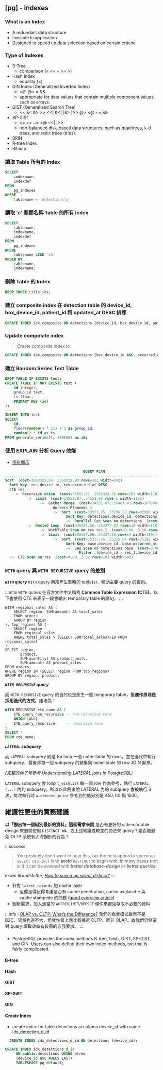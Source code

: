 ## [pg] - indexes


### What is an Index
* A redundant data structure
* Invisible to application
* Designed to speed up data selection based on certain criteria
### Type of Indexes

* B-Tree
    - comparison (<   <=   =   >=   >)
* Hash Index
    - equality (=)
* GIN Index (Generalized Inverted Index)
    - <@   @>   =   &&
    - appropriate for data values that contain multiple component values, such as arrays.
* GiST (Generalized Search Tree)
    - <<   &<   &>   >>   <<|   &<|   |&>   |>>   @>   <@   ~=   &&
* SP-GiST
    - <<   >>   ~=   <@   <<|   |>>
    - non-balanced disk-based data structures, such as quadtrees, k-d trees, and radix trees (tries).
* BRIN
* R-tree Index
* Bitmap
### 讀取 Table 所有的 Index

```sql
SELECT
    indexname,
    indexdef
FROM
    pg_indexes
WHERE
    tablename = 'detections';
```


### 讀取 'c' 開頭名稱 Table 的所有 Index
```sql
SELECT
    tablename,
    indexname,
    indexdef
FROM
    pg_indexes
WHERE
    tablename LIKE 'c%'
ORDER BY
    tablename,
    indexname;
```

### 刪除 Table 的 Index
```sql
DROP INDEX title_idx;
```

### 建立 composite index 在 detection table 的 device_id, box_device_id, patient_id 和 updated_at DESC 排序
```sql
CREATE INDEX idx_composite ON detections (device_id, box_device_id, patient_id, updated_at DESC);
```
### Update composite index
> Create composite index to
```sql
CREATE INDEX idx_composite ON detections (box_device_id ASC, occurred_at DESC);
```

### 建立 Random Series Test Table
```sql
DROP TABLE IF EXISTS test;
CREATE TABLE IF NOT EXISTS test (
	id integer,
	group_id text,
	ts float,
	PRIMARY KEY (id)
);
---
INSERT INTO test
SELECT
	id,
	floor(random() * 21) + 1 as group_id,
	random() * id as ts
FROM generate_series(1, 100000) as id;
```
### 使用 EXPLAIN 分析 Query 效能
* [圖形顯示](https://explain.dalibo.com/plan/vaJ)
```sql
                                    QUERY PLAN
---------------------------------------------------------------------------------
Sort  (cost=3568329.64..3568329.90 rows=101 width=642)
  Sort Key: res.device_id, res.occurred_at DESC
  CTE res
    ->  Recursive Union  (cost=34551.87..3568324.26 rows=101 width=1101)
          ->  Limit  (cost=34551.87..34551.99 rows=1 width=1101)
                ->  Gather Merge  (cost=34551.87..56484.41 rows=187980 width=1101)
                      Workers Planned: 2
                      ->  Sort  (cost=33551.85..33786.82 rows=93990 width=1101)
                            Sort Key: detections.device_id, detections.occurred_at DESC
                            ->  Parallel Seq Scan on detections  (cost=0.00..33081.90 rows=93990 width=1101)
          ->  Nested Loop  (cost=35337.66..353377.02 rows=10 width=1101)
                ->  WorkTable Scan on res res_1  (cost=0.00..0.20 rows=10 width=16)
                ->  Limit  (cost=35337.66..35337.66 rows=1 width=1101)
                      ->  Sort  (cost=35337.66..35525.64 rows=75192 width=1101)
                            Sort Key: base.device_id, base.occurred_at DESC
                            ->  Seq Scan on detections base  (cost=0.00..34961.70 rows=75192 width=1101)
                                  Filter: (device_id > res_1.device_id)
  ->  CTE Scan on res  (cost=0.00..2.02 rows=101 width=642)
```

### `WITH` query 與 `WITH RECURSIVE` query 的差別
***`WITH` query***
`WITH` query 用來產生暫時的 table(s)，輔助主要 query 的查詢。

:::info:information_source: `WITH` quries 在官方文件中又稱為 **Common Table Expression (CTE)**。以下會使用 CTE 來表示一段會輸出 temporary table 的語句。
:::
```sql=
WITH regional_sales AS (
    SELECT region, SUM(amount) AS total_sales
    FROM orders
    GROUP BY region
), top_regions AS (
    SELECT region
    FROM regional_sales
    WHERE total_sales > (SELECT SUM(total_sales)/10 FROM regional_sales)
)
SELECT region,
       product,
       SUM(quantity) AS product_units,
       SUM(amount) AS product_sales
FROM orders
WHERE region IN (SELECT region FROM top_regions)
GROUP BY region, product;
```

***`WITH RECURSIVE` query***

而 `WITH RECURSIVE` query 的目的也是產生一個 temporary table，**但運作原理是採用迭代的方式**。語法為：
```sql
WITH RECURSIVE cte_name AS (
    CTE_query_non_recursive -- non-recursive term
    UNION [ALL]
    CTE_query_recursive     -- recursive term
)
SELECT *
FROM cte_name;
```

***`LATERAL` subquery***

而 `LATERAL` subquery 則是 for loop 一張 outer-table 的 rows，並在迭代中執行 subquery，最後將每一個 subquery 的結果與 outer-table 的 row JOIN 起來。

*(完整的例子可參考 [Understanding LATERAL joins in PostgreSQL](https://www.cybertec-postgresql.com/en/understanding-lateral-joins-in-postgresql/))*

`LATERAL` subquery 會 loop `t_wishlist` 每一個 row 作為參考，執行 `LATERAL (...)` 內的 subquery。所以以此例來說 LATERAL 內的 subquery 會被執行 3 次，每次執行時 `w.desired_price` 參考到的值分別是 450, 60 與 1500。

## 維護性更佳的實務建議

**以「撈出每一個組別最新的資料」這個需求來說**
是否有更好的 schema/table design 來避開使用 `DISTINCT ON`、或上述維護性較差的語法來 query？是否能避免 OLTP 系統有大海撈針的行為？

:::success
> You probably don't want to hear this, but the best option to speed up `SELECT DISTINCT` is to **avoid** `DISTINCT` to begin with. In many cases (not all!) it can be avoided with ***better database-design*** or ***better queries***.


*Erwin Brandstetter, [How to speed up select distinct?](https://dba.stackexchange.com/a/93159)*
:::

- 針對 `latest_records` 加 cache layer
    - 但還是得記得考慮是否有 cache penetration, cache avalanche 與 cache stampede 的問題 ([good overview article](https://kkc.github.io/2020/03/27/cache-note/))
- 剖析需求，加入適當的 `WHERE`/`LIMIT`/`OFFSET` 條件來避免存取不必要的資料

:::info
:information_source: [OLAP vs. OLTP: What’s the Difference?](https://www.ibm.com/cloud/blog/olap-vs-oltp)
我們的商業模式雖然不是 B2C、流量也還不大，但就性質上應比較接近 OLTP、而非 OLAP。故我們仍然要對 query 讀取效率有較高的自我要求。
:::

###
 * PostgreSQL provides the index methods B-tree, hash, GiST, SP-GiST, and GIN. Users can also define their own index methods, but that is fairly complicated.

#### B-tree



#### Hash


#### GiST


#### SP-GiST



#### GIN

#### Create Index
  * create index for table detections at column device_id with name idx_detection_d_id
```sql
  CREATE INDEX idx_detections_d_id ON detections (device_id);
```

```sql
CREATE INDEX idx_detections_d_id
     ON public.detections USING btree
	 (device_id ASC NULLS LAST)
     TABLESPACE pg_default;
```
